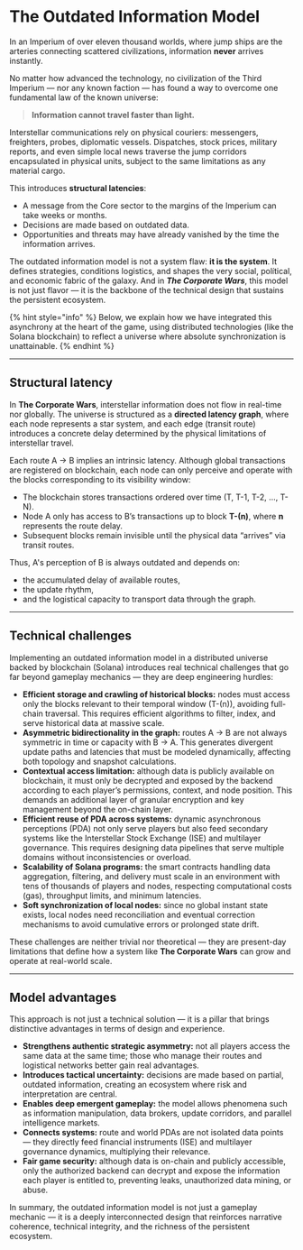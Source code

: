 # The Outdated Information Model

In an Imperium of over eleven thousand worlds, where jump ships are the arteries connecting scattered civilizations, information **never** arrives instantly.

No matter how advanced the technology, no civilization of the Third Imperium — nor any known faction — has found a way to overcome one fundamental law of the known universe:

> **Information cannot travel faster than light.**

Interstellar communications rely on physical couriers: messengers, freighters, probes, diplomatic vessels. Dispatches, stock prices, military reports, and even simple local news traverse the jump corridors encapsulated in physical units, subject to the same limitations as any material cargo.

This introduces **structural latencies**:

* A message from the Core sector to the margins of the Imperium can take weeks or months.
* Decisions are made based on outdated data.
* Opportunities and threats may have already vanished by the time the information arrives.

The outdated information model is not a system flaw: **it is the system**. It defines strategies, conditions logistics, and shapes the very social, polítical, and economic fabric of the galaxy. And in _**The Corporate Wars**_, this model is not just flavor — it is the backbone of the technical design that sustains the persistent ecosystem.

{% hint style="info" %}
Below, we explain how we have integrated this asynchrony at the heart of the game, using distributed technologies (like the Solana blockchain) to reflect a universe where absolute synchronization is unattainable.
{% endhint %}

***

## Structural latency

In **The Corporate Wars**, interstellar information does not flow in real-time nor globally. The universe is structured as a **directed latency graph**, where each node represents a star system, and each edge (transit route) introduces a concrete delay determined by the physical limitations of interstellar travel.

Each route A → B implies an intrinsic latency. Although global transactions are registered on blockchain, each node can only perceive and operate with the blocks corresponding to its visibility window:

* The blockchain stores transactions ordered over time (T, T-1, T-2, ..., T-N).
* Node A only has access to B’s transactions up to block **T-(n)**, where **n** represents the route delay.
* Subsequent blocks remain invisible until the physical data “arrives” via transit routes.

Thus, A's perception of B is always outdated and depends on:

* the accumulated delay of available routes,
* the update rhythm,
* and the logistical capacity to transport data through the graph.

***

## Technical challenges

Implementing an outdated information model in a distributed universe backed by blockchain (Solana) introduces real technical challenges that go far beyond gameplay mechanics — they are deep engineering hurdles:

* **Efficient storage and crawling of historical blocks:** nodes must access only the blocks relevant to their temporal window (T-(n)), avoiding full-chain traversal. This requires efficient algorithms to filter, index, and serve historical data at massive scale.
* **Asymmetric bidirectionality in the graph:** routes A → B are not always symmetric in time or capacity with B → A. This generates divergent update paths and latencies that must be modeled dynamically, affecting both topology and snapshot calculations.
* **Contextual access limitation:** although data is publicly available on blockchain, it must only be decrypted and exposed by the backend according to each player’s permissions, context, and node position. This demands an additional layer of granular encryption and key management beyond the on-chain layer.
* **Efficient reuse of PDA across systems:** dynamic asynchronous perceptions (PDA) not only serve players but also feed secondary systems like the Interstellar Stock Exchange (ISE) and multilayer governance. This requires designing data pipelines that serve multiple domains without inconsistencies or overload.
* **Scalability of Solana programs:** the smart contracts handling data aggregation, filtering, and delivery must scale in an environment with tens of thousands of players and nodes, respecting computational costs (gas), throughput limits, and minimum latencies.
* **Soft synchronization of local nodes:** since no global instant state exists, local nodes need reconciliation and eventual correction mechanisms to avoid cumulative errors or prolonged state drift.

These challenges are neither trivial nor theoretical — they are present-day limitations that define how a system like **The Corporate Wars** can grow and operate at real-world scale.

***

## Model advantages

This approach is not just a technical solution — it is a pillar that brings distinctive advantages in terms of design and experience.

* **Strengthens authentic strategic asymmetry:** not all players access the same data at the same time; those who manage their routes and logistical networks better gain real advantages.
* **Introduces tactical uncertainty:** decisions are made based on partial, outdated information, creating an ecosystem where risk and interpretation are central.
* **Enables deep emergent gameplay:** the model allows phenomena such as information manipulation, data brokers, update corridors, and parallel intelligence markets.
* **Connects systems:** route and world PDAs are not isolated data points — they directly feed financial instruments (ISE) and multilayer governance dynamics, multiplying their relevance.
* **Fair game security:** although data is on-chain and publicly accessible, only the authorized backend can decrypt and expose the information each player is entitled to, preventing leaks, unauthorized data mining, or abuse.

In summary, the outdated information model is not just a gameplay mechanic — it is a deeply interconnected design that reinforces narrative coherence, technical integrity, and the richness of the persistent ecosystem.
